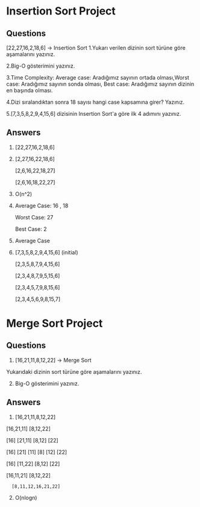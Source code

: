 # Insertion Sort Project


## Questions

[22,27,16,2,18,6] -> Insertion Sort
1.Yukarı verilen dizinin sort türüne göre aşamalarını yazınız.

2.Big-O gösterimini yazınız.

3.Time Complexity: Average case: Aradığımız sayının ortada olması,Worst case: Aradığımız sayının sonda olması, Best case: Aradığımız sayının dizinin en başında olması.

4.Dizi sıralandıktan sonra 18 sayısı hangi case kapsamına girer? Yazınız.

5.[7,3,5,8,2,9,4,15,6] dizisinin Insertion Sort'a göre ilk 4 adımını yazınız.

## Answers

1. [22,27,16,2,18,6]
2. 
   [2,27,16,22,18,6]
   
   [2,6,16,22,18,27]
   
   [2,6,16,18,22,27]
  
2. O(n^2)

3. Average Case: 16 , 18
 
   Worst Case: 27
   
   Best Case: 2
   
4. Average Case

5. [7,3,5,8,2,9,4,15,6] (initial)
 
   [2,3,5,8,7,9,4,15,6] 
   
   [2,3,4,8,7,9,5,15,6]
   
   [2,3,4,5,7,9,8,15,6]
   
   [2,3,4,5,6,9,8,15,7]
 
 
 # Merge Sort Project
 
 ## Questions  
 
 1. [16,21,11,8,12,22] -> Merge Sort
 
 Yukarıdaki dizinin sort türüne göre aşamalarını yazınız.
 
 2. Big-O gösterimini yazınız.

  ## Answers
  
  1. [16,21,11,8,12,22]
  
   [16,21,11]   [8,12,22]
  
 [16]  [21,11]    [8,12]  [22]
 
 [16] [21] [11] [8] [12] [22] 
 
 [16] [11,22]    [8,12]  [22]
 
   [16,11,21]    [8,12,22]
   
      [8,11,12,16,21,22]
    

2. O(nlogn)
